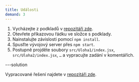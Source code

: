```yaml
---
title: Události
demand: 3
---
```


1. Vycházejte z podkladů v [repozitáři zde](https://github.com/Czechitas-podklady-WEB/Cviceni-React-udalosti).
1. Otevřete příkazovou řádku ve složce s podklady.
1. Nainstalujte závislosti pomocí `npm install`.
1. Spusťte vývojový server přes `npm start`.
1. Postupně projděte soubory `src/Uloha1/index.jsx`, `src/Uloha2/index.jsx`, `…` a vypracujte zadání v komentářích.

---solution

Vypracované řešení najdete v [repozitáři zde](https://github.com/Czechitas-podklady-WEB/Cviceni-React-udalosti/tree/reseni).
